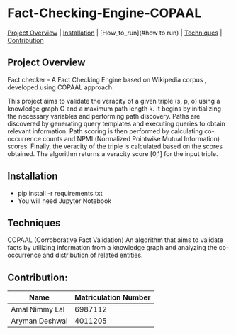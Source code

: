 # Fact-Checking-Engine-COPAAL
[Project Overview](#project-overview)  | [Installation](#installation) | [How_to_run](#how to run)  | [Techniques](#techniques) | [Contribution](#contribution)

## Project Overview
Fact checker - A Fact Checking Engine  based on Wikipedia corpus , developed using COPAAL approach.

This project aims to validate the veracity of a given triple (s, p, o) using a knowledge graph G and a maximum path length k. It begins by initializing the necessary variables and performing path discovery. Paths are discovered by generating query templates and executing queries to obtain relevant information. Path scoring is then performed by calculating co-occurrence counts and NPMI (Normalized Pointwise Mutual Information) scores. Finally, the veracity of the triple is calculated based on the scores obtained. The algorithm returns a veracity score [0,1] for the input triple.

## Installation

- pip install -r requirements.txt
- You will need Jupyter Notebook

## Techniques
COPAAL (Corroborative Fact Validation) 
An algorithm that aims to validate facts by utilizing information from a knowledge graph and analyzing the co-occurrence and distribution of related entities.

## Contribution:

| Name                  | Matriculation Number |
| --------------------- | -------------------- |
| Amal Nimmy Lal   |   6987112            |
| Aryman Deshwal   |  4011205           |
